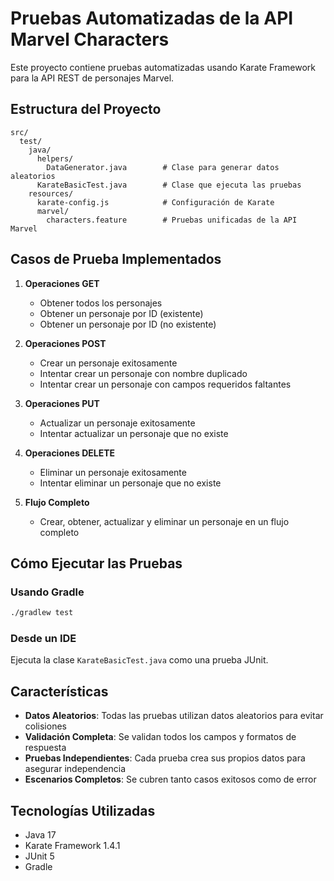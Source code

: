 # Pruebas Automatizadas de la API Marvel Characters

Este proyecto contiene pruebas automatizadas usando Karate Framework para la API REST de personajes Marvel.

## Estructura del Proyecto

```
src/
  test/
    java/
      helpers/
        DataGenerator.java        # Clase para generar datos aleatorios
      KarateBasicTest.java        # Clase que ejecuta las pruebas
    resources/
      karate-config.js            # Configuración de Karate
      marvel/
        characters.feature        # Pruebas unificadas de la API Marvel
```

## Casos de Prueba Implementados

1. **Operaciones GET**
   - Obtener todos los personajes
   - Obtener un personaje por ID (existente)
   - Obtener un personaje por ID (no existente)

2. **Operaciones POST**
   - Crear un personaje exitosamente
   - Intentar crear un personaje con nombre duplicado
   - Intentar crear un personaje con campos requeridos faltantes

3. **Operaciones PUT**
   - Actualizar un personaje exitosamente
   - Intentar actualizar un personaje que no existe

4. **Operaciones DELETE**
   - Eliminar un personaje exitosamente
   - Intentar eliminar un personaje que no existe

5. **Flujo Completo**
   - Crear, obtener, actualizar y eliminar un personaje en un flujo completo

## Cómo Ejecutar las Pruebas

### Usando Gradle

```bash
./gradlew test
```

### Desde un IDE

Ejecuta la clase `KarateBasicTest.java` como una prueba JUnit.

## Características

- **Datos Aleatorios**: Todas las pruebas utilizan datos aleatorios para evitar colisiones
- **Validación Completa**: Se validan todos los campos y formatos de respuesta
- **Pruebas Independientes**: Cada prueba crea sus propios datos para asegurar independencia
- **Escenarios Completos**: Se cubren tanto casos exitosos como de error

## Tecnologías Utilizadas

- Java 17
- Karate Framework 1.4.1
- JUnit 5
- Gradle

